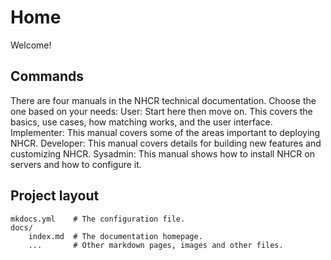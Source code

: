 # Home
Welcome!
## Commands
There are four manuals in the NHCR technical documentation. Choose the one based on your needs:
User: Start here then move on. This covers the basics, use cases, how matching works, and the user interface.
Implementer: This manual covers some of the areas important to deploying NHCR.
Developer: This manual covers details for building new features and customizing NHCR.
Sysadmin: This manual shows how to install NHCR on servers and how to configure it.

## Project layout
    mkdocs.yml    # The configuration file.
    docs/
        index.md  # The documentation homepage.
        ...       # Other markdown pages, images and other files.
